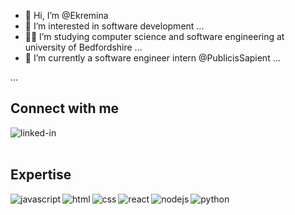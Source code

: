 - 👋 Hi, I’m @Ekremina
- 👀 I’m interested in software development ...
- 👩‍💻 I’m studying computer science and software engineering at university of Bedfordshire  ...
- 🏢 I’m currently a software engineer intern @PublicisSapient ...

...

<!---
Ekremina/Ekremina is a ✨ special ✨ repository because its `README.md` (this file) appears on your GitHub profile.
You can click the Preview link to take a look at your changes.
--->

## Connect with me
[<img align="left" alt="linked-in" src="https://img.shields.io/badge/linkedin-%230077B5.svg?&style=for-the-badge&logo=linkedin&logoColor=white" />](http://linkedin.com/in/ekremina-arik)
<br>
<br>
## Expertise
<img align="left" alt="javascript" src="https://img.shields.io/badge/javascript%20-%2320232a.svg?&style=for-the-badge&logo=react&logoColor=%2361DAFB" />
<img align="left" alt="html" src="https://img.shields.io/badge/html%20-%2343853D.svg?&style=for-the-badge&logo=node.js&logoColor=white" />
<img align="left" alt="css" src="https://img.shields.io/badge/CSS%20-%23232F3E?logo=amazon-aws&logoColor=white&style=for-the-badge" />
<img align="left" alt="react" src="https://img.shields.io/badge/react-%23316192.svg?&style=for-the-badge&logo=postgresql&logoColor=white" />
<img align="left" alt="nodejs" src="https://img.shields.io/badge/nodejsd-3DDC84?logo=android&logoColor=white&style=for-the-badge" />
<img align="left" alt="python" src="https://img.shields.io/badge/pyhton%20-%236DB33F.svg?&style=for-the-badge&logo=spring&logoColor=white" />
<br>
<br>
